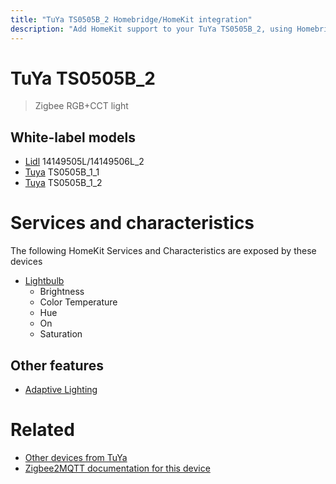 ```yaml
---
title: "TuYa TS0505B_2 Homebridge/HomeKit integration"
description: "Add HomeKit support to your TuYa TS0505B_2, using Homebridge, Zigbee2MQTT and homebridge-z2m."
---
```

<!---
This file has been GENERATED using src/docgen/docgen.ts
DO NOT EDIT THIS FILE MANUALLY!
-->
# TuYa TS0505B_2
> Zigbee RGB+CCT light


## White-label models
* [Lidl](../index.md#lidl) 14149505L/14149506L_2
* [Tuya](../index.md#tuya) TS0505B_1_1
* [Tuya](../index.md#tuya) TS0505B_1_2

# Services and characteristics
The following HomeKit Services and Characteristics are exposed by
these devices

* [Lightbulb](../../light.md)
  * Brightness
  * Color Temperature
  * Hue
  * On
  * Saturation

## Other features
* [Adaptive Lighting](../../light.md)

# Related
* [Other devices from TuYa](../index.md#tuya)
* [Zigbee2MQTT documentation for this device](https://www.zigbee2mqtt.io/devices/TS0505B_2.html)